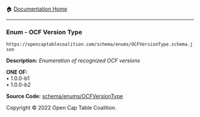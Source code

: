 :house: [Documentation Home](/README.md)

---

### Enum - OCF Version Type

`https://opencaptablecoalition.com/schema/enums/OCFVersionType.schema.json`

**Description:** _Enumeration of recognized OCF versions_

**ONE OF:**</br>&bull; 1.0.0-b1 </br>&bull; 1.0.0-b2

**Source Code:** [schema/enums/OCFVersionType](/schema/enums/OCFVersionType.schema.json)

Copyright © 2022 Open Cap Table Coalition.
